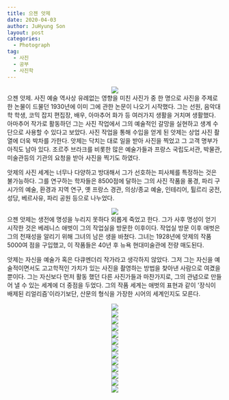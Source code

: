 ```yaml
---
title: 으젠 앗제
date: 2020-04-03
author: JuHyung Son
layout: post
categories:
  - Photograph
tag:
  - 사진
  - 공부
  - 사진학
---
```

<div align="center"> <img src="/image/atget/1.jpg" /> </div>
으젠 앗제.
사진 예술 역사상 유례없는 영향을 미친 사진가 중 한 명으로 사진을 주제로한 논물이 드물던 1930년에 이미 그에 관한 논문이 나오기 시작했다. 그는 선원, 음악대학 학생, 코믹 잡지 편집장, 배우, 아마추어 화가 등 여러가지 생활을 거치며 생활했다. 아마추어 작가로 활동하던 그는 사진 작업에서 그의 예술적인 갈망을 실현하고 생계 수단으로 사용할 수 있다고 보았다. 
사진 작업을 통해 수입을 얻게 된 앗제는 상업 사진 촬열에 더욱 박차를 가한다. 앗제는 닥치는 대로 일을 받아 사진을 찍었고 그 고객 명부가 아직도 남아 있다. 조르주 브라크를 비롯한 많은 예술가들과 프랑스 국립도서관, 박물관, 미술관등의 기관의 요청을 받아 사진을 찍기도 하였다.

앗제의 사진 세계는 너무나 다양하고 방대해서 그가 선호하는 피사체를 특정하는 것은 불가능하다. 그를 연구하는 학자들은 8500점에 달하는 그의 사진 작품을 풍경, 파리 구시가의 예술, 환경과 지역 연구, 옛 프랑스 경관, 의상/종교 예술, 인테리어, 튈르리 궁전, 성당, 베르사유, 파리 공원 등으로 나누었다. 
<div align="center"> <img src="/image/atget/2.jpg" /> </div>
으젠 앗제는 생전에 명성을 누리지 못하다 외롭게 죽었고 한다. 그가 사후 명성이 얻기 시작한 것은 베레니스 애벗이 그의 작업실을 방문한 이후이다. 작업실 방문 이후 애벗은 그의 천재성을 알리기 위해 그녀의 남은 생을 바쳤다. 그녀는 1928년에 앗제의 작품 5000여 점을 구입했고, 이 작품들은 40년 후 뉴욕 현대미술관에 전량 매도된다.

앗제는 자신을 예술가 혹은 다큐멘더리 작가라고 생각하지 않았다. 그저 그는 자신을 예술적이면서도 고고학적인 가치가 있는 사진을 촬영하는 방법을 찾아낸 사람으로 여겼을 뿐이다. 그는 자신보다 먼저 활동 했던 다른 사진가들과 마찬가지로, 그의 관념으로 만들어 낼 수 있는 세계에 더 중점을 두었다. 그의 작품 세계는 애벗의 표현과 같이 '장식이 배제된 리얼리즘'이라기보단, 산문의 형식을 가장한 시어의 세계인지도 모른다.
<div align="center"> <img src="/image/atget/3.jpg" /> </div>
<div align="center"> <img src="/image/atget/4.jpg" /> </div>
<div align="center"> <img src="/image/atget/5.jpg" /> </div>
<div align="center"> <img src="/image/atget/6.jpg" /> </div>
<div align="center"> <img src="/image/atget/7.jpg" /> </div>
<div align="center"> <img src="/image/atget/8.jpg" /> </div>
<div align="center"> <img src="/image/atget/9.jpg" /> </div>
<div align="center"> <img src="/image/atget/10.jpg" /> </div>
<div align="center"> <img src="/image/atget/11.jpg" /> </div>
<div align="center"> <img src="/image/atget/12.jpg" /> </div>
<div align="center"> <img src="/image/atget/13.jpg" /> </div>
<div align="center"> <img src="/image/atget/14.jpg" /> </div>
<div align="center"> <img src="/image/atget/15.jpg" /> </div>